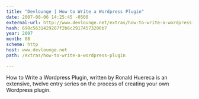 ```yaml
---
title: "Devlounge | How to Write a Wordpress Plugin"
date: 2007-08-06 14:25:45 -0500
external-url: http://www.devlounge.net/extras/how-to-write-a-wordpress-plugin
hash: 698c5631429287f2b6c29174573206b7
year: 2007
month: 08
scheme: http
host: www.devlounge.net
path: /extras/how-to-write-a-wordpress-plugin

---
```


How to Write a Wordpress Plugin, written by Ronald Huereca is an extensive, twelve entry series on the process of creating your own Wordpress plugin.
